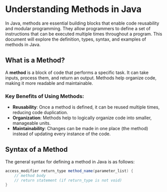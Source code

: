# Understanding Methods in Java

In Java, methods are essential building blocks that enable code reusability and modular programming. They allow programmers to define a set of instructions that can be executed multiple times throughout a program. This document will explore the definition, types, syntax, and examples of methods in Java.

## What is a Method?

A **method** is a block of code that performs a specific task. It can take inputs, process them, and return an output. Methods help organize code, making it more readable and maintainable.

### Key Benefits of Using Methods:

- **Reusability**: Once a method is defined, it can be reused multiple times, reducing code duplication.
- **Organization**: Methods help to logically organize code into smaller, manageable units.
- **Maintainability**: Changes can be made in one place (the method) instead of updating every instance of the code.

## Syntax of a Method

The general syntax for defining a method in Java is as follows:

```java
access_modifier return_type method_name(parameter_list) {
    // method body
    // return statement (if return_type is not void)
}
